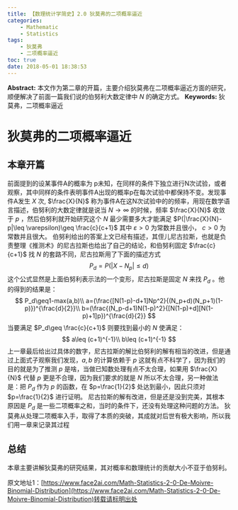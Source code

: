 ```yaml
---
title: 【数理统计学简史】2.0 狄莫弗的二项概率逼近
categories:
    - Mathematic
    - Statistics
tags:
    - 狄莫弗
    - 二项概率逼近
toc: true
date: 2018-05-01 18:38:53
---
```


**Abstract:** 本文作为第二章的开篇，主要介绍狄莫弗在二项概率逼近方面的研究，顺便解决了前面一篇我们说的伯努利大数定律中 $N$ 的确定方式。
**Keywords:** 狄莫弗，二项概率逼近

<!--more-->
# 狄莫弗的二项概率逼近
## 本章开篇
前面提到的设某事件A的概率为 p未知，在同样的条件下独立进行N次试验，或者观察，其中同样的条件表明事件A出现的概率p在每次试验中都保持不变。发现事件A发生 $X$ 次, $\frac{X}{N}$ 称为事件A在这N次试验中的的频率，用现在数学语言描述，伯努利的大数定律就是说当 $N\to \infty$ 的时候，频率 $\frac{X}{N}$ 收敛于 $p$ ，然后伯努利就开始研究这个 $N$ 最少需要多大才能满足 $P(|\frac{X}{N}-p|\leq \varepsilon)\geq \frac{c}{c+1}$ 其中 $\varepsilon>0$ 为常数并且很小， $c>0$ 为常数并且很大。
伯努利给出的答案上文已经有描述，其侄儿尼古拉斯，也就是负责整理《推测术》的尼古拉斯也给出了自己的结论，和伯努利固定 $\frac{c}{c+1}$ 找 $N$ 的套路不同，尼古拉斯用了下面的描述方式
$$
P_d=P(|X-N_p|\leq d)\tag{1}
$$
这个公式显然是上面伯努利表示法的一个变形，尼古拉斯是固定 $N$ 来找 $P_d$ 。他的得到的结果是：
$$
P_d\geq1-max(a,b)\\
a=(\frac{[N(1-p)-d+1]Np^2}{(N_p+d)(N_p+1)(1-p)})^{\frac{d}{2}}\\
b=(\frac{(N_p-d+1)N(1-p)^2}{[N(1-p)+d][N(1-p)+1]p})^{\frac{d}{2}}
$$
当要满足 $P_d\geq \frac{c}{c+1}$ 则要找到最小的 $N$ 使满足：
$$
a\leq (c+1)^{-1}\\
b\leq (c+1)^{-1}
$$
上一章最后给出过具体的数字，尼古拉斯的解比伯努利的解有相当的改进，但是通过上面式子观察我们发现，$a,b$ 的计算依赖于 $p$ 这就有点不科学了，因为我们的目的就是为了推测 $p$ 是啥，当做已知数处理有点不太合理，如果用 $\frac{X}{N}$ 代替 $p$ 更是不合理，因为我们要求的就是 $N$ 所以不太合理，另一种做法是：把 $P_d$ 作为 $p$ 的函数，在 $p=\frac{1}{2}$ 处达到最小，因此只须对 $p=\frac{1}{2}$ 进行证明。
尼古拉斯的解有改进，但是还是没到完美，其根本原因是 $P_d$ 是一些二项概率之和，当时的条件下，还没有处理这种问题的方法。
狄莫弗从处理二项概率入手，取得了本质的突破，其成就对后世有极大影响，所以我们用一章来记录其过程
## 总结
本章主要讲解狄莫弗的研究结果，其对概率和数理统计的贡献大小不亚于伯努利。





原文地址1：[https://www.face2ai.com/Math-Statistics-2-0-De-Moivre-Binomial-Distribution](https://www.face2ai.com/Math-Statistics-2-0-De-Moivre-Binomial-Distribution)转载请标明出处
